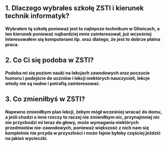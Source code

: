 ## 1. Dlaczego wybrałes szkołę ZSTI i kierunek technik informatyk?
#### Wybrałem tą szkołę ponieważ jest to najlepsze technikum w Gliwicach, a ten kierunek ponieważ najbardziej mnie zainteresował, już wcześniej interesowałem się komputerami itp. oraz dlatego, że jest to dobrze płatna praca.

## 2. Co Ci się podoba w ZSTI?
#### Podoba mi się poziom nauki na lekcjach zawodowych oraz poczucie humoru i podejście do uczniów i lekcji niektórych nauczycieli, lekcje wtedy nie są nudne i potrafią zainteresować.

## 3. Co zmieniłbyś w ZSTI?
#### Napewno zmieniłbym plan lekcji, żebym mógł wcześniej wracać do domu, a jeśli chodzi o inne rzeczy to raczej nie zmieniłbym nic, przynajmniej nic nie przychodzi mi teraz do głowy, może wymagania niektórych przedmiotów nie-zawodowych, ponieważ większość z nich nam się kompletnie nie przyda w przyszłości i może fajnie byłoby częściej jeździć na jakieś wycieczki.
